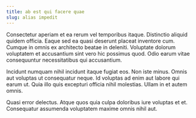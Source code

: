 ```yaml
---
title: ab est qui facere quae
slug: alias impedit
---
```


Consectetur aperiam et ea rerum vel temporibus itaque. Distinctio aliquid quidem officia. Eaque sed ea quasi deserunt placeat inventore cum. Cumque in omnis ex architecto beatae in deleniti. Voluptate dolorum voluptatem et accusantium sint vero hic possimus quod. Odio earum vitae consequuntur necessitatibus qui accusantium.

Incidunt numquam nihil incidunt itaque fugiat eos. Non iste minus. Omnis aut voluptas ut consequatur neque. Id voluptas ad enim aut labore qui earum ut. Quia illo quis excepturi officia nihil molestias. Ullam in et autem omnis.

Quasi error delectus. Atque quos quia culpa doloribus iure voluptas et et. Consequatur assumenda voluptatem maxime omnis nihil aut.
